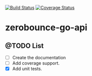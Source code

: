 [![Build Status](https://travis-ci.org/riquellopes/zerobounce-go-api.svg?branch=master)](https://travis-ci.org/riquellopes/zerobounce-go-api)
[![Coverage Status](https://coveralls.io/repos/github/riquellopes/zerobounce-go-api/badge.svg?branch=master)](https://coveralls.io/github/riquellopes/zerobounce-go-api?branch=master)

# zerobounce-go-api

@TODO List
-----
* [ ] Create the documentation
* [ ] Add coverage support.
* [x] Add unit tests.
